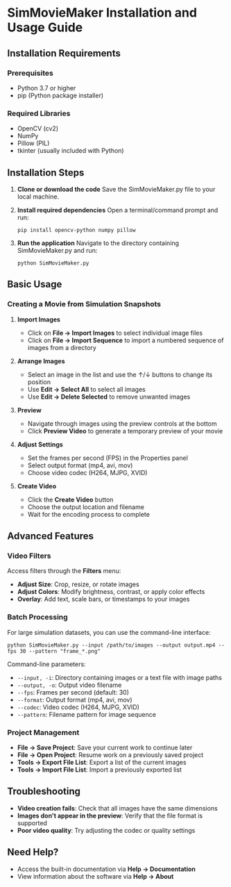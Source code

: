 # SimMovieMaker Installation and Usage Guide

## Installation Requirements

### Prerequisites
- Python 3.7 or higher
- pip (Python package installer)

### Required Libraries
- OpenCV (cv2)
- NumPy
- Pillow (PIL)
- tkinter (usually included with Python)

## Installation Steps

1. **Clone or download the code**
   Save the SimMovieMaker.py file to your local machine.

2. **Install required dependencies**
   Open a terminal/command prompt and run:
   ```
   pip install opencv-python numpy pillow
   ```

3. **Run the application**
   Navigate to the directory containing SimMovieMaker.py and run:
   ```
   python SimMovieMaker.py
   ```

## Basic Usage

### Creating a Movie from Simulation Snapshots

1. **Import Images**
   - Click on **File → Import Images** to select individual image files
   - Click on **File → Import Sequence** to import a numbered sequence of images from a directory

2. **Arrange Images**
   - Select an image in the list and use the ↑/↓ buttons to change its position
   - Use **Edit → Select All** to select all images
   - Use **Edit → Delete Selected** to remove unwanted images

3. **Preview**
   - Navigate through images using the preview controls at the bottom
   - Click **Preview Video** to generate a temporary preview of your movie

4. **Adjust Settings**
   - Set the frames per second (FPS) in the Properties panel
   - Select output format (mp4, avi, mov)
   - Choose video codec (H264, MJPG, XVID)

5. **Create Video**
   - Click the **Create Video** button
   - Choose the output location and filename
   - Wait for the encoding process to complete

## Advanced Features

### Video Filters

Access filters through the **Filters** menu:

- **Adjust Size**: Crop, resize, or rotate images
- **Adjust Colors**: Modify brightness, contrast, or apply color effects
- **Overlay**: Add text, scale bars, or timestamps to your images

### Batch Processing

For large simulation datasets, you can use the command-line interface:

```
python SimMovieMaker.py --input /path/to/images --output output.mp4 --fps 30 --pattern "frame_*.png"
```

Command-line parameters:
- `--input, -i`: Directory containing images or a text file with image paths
- `--output, -o`: Output video filename
- `--fps`: Frames per second (default: 30)
- `--format`: Output format (mp4, avi, mov)
- `--codec`: Video codec (H264, MJPG, XVID)
- `--pattern`: Filename pattern for image sequence

### Project Management

- **File → Save Project**: Save your current work to continue later
- **File → Open Project**: Resume work on a previously saved project
- **Tools → Export File List**: Export a list of the current images
- **Tools → Import File List**: Import a previously exported list

## Troubleshooting

- **Video creation fails**: Check that all images have the same dimensions
- **Images don't appear in the preview**: Verify that the file format is supported
- **Poor video quality**: Try adjusting the codec or quality settings

## Need Help?

- Access the built-in documentation via **Help → Documentation**
- View information about the software via **Help → About**
